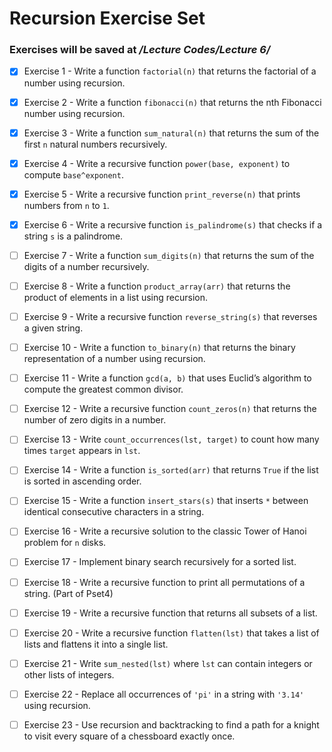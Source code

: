 # Recursion Exercise Set

### Exercises will be saved at */Lecture Codes/Lecture 6/*

- [X] Exercise 1 -  Write a function `factorial(n)` that returns the factorial of a number using recursion.

- [X] Exercise 2 - Write a function `fibonacci(n)` that returns the nth Fibonacci number using recursion.

- [X] Exercise 3 - Write a function `sum_natural(n)` that returns the sum of the first `n` natural numbers recursively.

- [X] Exercise 4 - Write a recursive function `power(base, exponent)` to compute `base^exponent`.

- [X] Exercise 5 - Write a recursive function `print_reverse(n)` that prints numbers from `n` to `1`.

- [X] Exercise 6 - Write a recursive function `is_palindrome(s)` that checks if a string `s` is a palindrome.

- [ ] Exercise 7 - Write a function `sum_digits(n)` that returns the sum of the digits of a number recursively.

- [ ] Exercise 8 - Write a function `product_array(arr)` that returns the product of elements in a list using recursion.

- [ ] Exercise 9 - Write a recursive function `reverse_string(s)` that reverses a given string.

- [ ] Exercise 10 - Write a function `to_binary(n)` that returns the binary representation of a number using recursion.

- [ ] Exercise 11 - Write a function `gcd(a, b)` that uses Euclid’s algorithm to compute the greatest common divisor.

- [ ] Exercise 12 - Write a recursive function `count_zeros(n)` that returns the number of zero digits in a number.

- [ ] Exercise 13 - Write `count_occurrences(lst, target)` to count how many times `target` appears in `lst`.

- [ ] Exercise 14 - Write a function `is_sorted(arr)` that returns `True` if the list is sorted in ascending order.

- [ ] Exercise 15 - Write a function `insert_stars(s)` that inserts `*` between identical consecutive characters in a string.

- [ ] Exercise 16 - Write a recursive solution to the classic Tower of Hanoi problem for `n` disks.

- [ ] Exercise 17 - Implement binary search recursively for a sorted list.

- [ ] Exercise 18 -  Write a recursive function to print all permutations of a string. (Part of Pset4)

- [ ] Exercise 19 - Write a recursive function that returns all subsets of a list.

- [ ] Exercise 20 - Write a recursive function `flatten(lst)` that takes a list of lists and flattens it into a single list.

- [ ] Exercise 21 - Write `sum_nested(lst)` where `lst` can contain integers or other lists of integers.

- [ ] Exercise 22 - Replace all occurrences of `'pi'` in a string with `'3.14'` using recursion.

- [ ] Exercise 23 - Use recursion and backtracking to find a path for a knight to visit every square of a chessboard exactly once.


